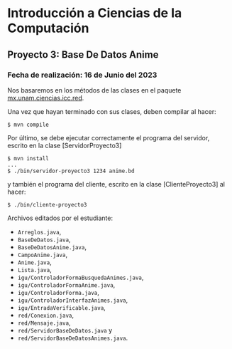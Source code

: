 Introducción a Ciencias de la Computación
=========================================

Proyecto 3: Base De Datos Anime
------------------------------------------

### Fecha de realización: 16 de Junio del 2023

Nos basaremos en los métodos de las clases en el paquete
[mx.unam.ciencias.icc.red](https://aztlan.fciencias.unam.mx/gitlab/2023-2-icc/practica10/-/blob/main/src/main/java/mx/unam/ciencias/icc/red).

Una vez que hayan terminado con sus clases, deben compilar al hacer:

```
$ mvn compile
```

Por último, se debe ejecutar correctamente el programa del servidor, escrito en la clase
[ServidorProyecto3]
```
$ mvn install
...
$ ./bin/servidor-proyecto3 1234 anime.bd
```

y también el programa del cliente, escrito en la clase
[ClienteProyecto3]
al hacer:

```
$ ./bin/cliente-proyecto3
```

Archivos editados por el estudiante:

* `Arreglos.java`,
* `BaseDeDatos.java`,
* `BaseDeDatosAnime.java`,
* `CampoAnime.java`,
* `Anime.java`,
* `Lista.java`,
* `igu/ControladorFormaBusquedaAnimes.java`,
* `igu/ControladorFormaAnime.java`,
* `igu/ControladorForma.java`,
* `igu/ControladorInterfazAnimes.java`,
* `igu/EntradaVerificable.java`,
* `red/Conexion.java`,
* `red/Mensaje.java`,
* `red/ServidorBaseDeDatos.java` y
* `red/ServidorBaseDeDatosAnimes.java`.

